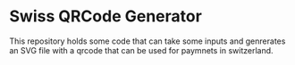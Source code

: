 # Swiss QRCode Generator

This repository holds some code that can take some inputs and genrerates an SVG file with a qrcode that can be used for paymnets in switzerland.
